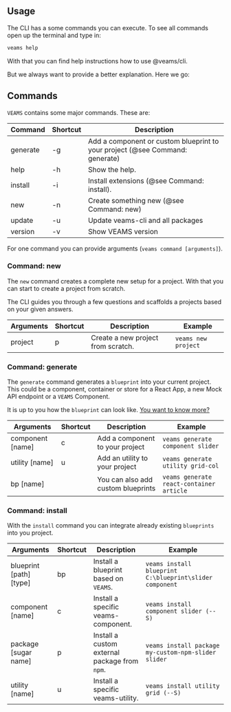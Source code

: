 [//]: # ({{#wrapWith "content-section"}})

[//]: #     ({{#wrapWith "grid-row"}})
[//]: #         ({{#wrapWith "grid-col" colClasses="is-col-tablet-l-8"}})

## Usage 

The CLI has a some commands you can execute. To see all commands open up the terminal and type in: 

``` bash 
veams help
```

With that you can find help instructions how to use @veams/cli. 

But we always want to provide a better explanation. Here we go:


## Commands

`VEAMS` contains some major commands. These are: 

|Command     | Shortcut | Description |
|------------|----------|-------------------------------------------------------|
|generate    | -g | Add a component or custom blueprint to your project (@see Command: generate) |
|help    | -h | Show the help. |
|install | -i | Install extensions (@see Command: install). |
|new     | -n | Create something new (@see Command: new) |
|update  | -u | Update veams-cli and all packages |
|version | -v | Show VEAMS version |

For one command you can provide arguments (`veams command [arguments]`). 


### Command: new

The `new` command creates a complete new setup for a project. 
With that you can start to create a project from scratch.

The CLI guides you through a few questions and scaffolds a projects based on your given answers.


|Arguments | Shortcut | Description                            | Example |
|----------|----------|----------------------------------------|---------|
|project  | p | Create a new project from scratch.     | `veams new project` |

### Command: generate

The `generate` command generates a `blueprint` into your current project. 
This could be a component, container or store for a React App, a new Mock API endpoint or a `VEAMS` Component.

It is up to you how the `blueprint` can look like. [You want to know more?](https://www.veams.org/docs/blueprints/) 

|Arguments | Shortcut | Description                            | Example |
|----------|----------|----------------------------------------|---------|
|component [name] | c | Add a component to your project   | `veams generate component slider` |
|utility [name] | u | Add an utility to your project   | `veams generate utility grid-col` |
|bp [name] |  | You can also add custom blueprints   | `veams generate react-container article` |

### Command: install

With the `install` command you can integrate already existing `blueprints` into you project.  

|Arguments              | Shortcut | Description                         | Example |
|-----------------------|----------|-------------------------------------|--------|
|blueprint [path] [type]| bp | Install a blueprint based on `VEAMS`.  | `veams install blueprint C:\blueprint\slider component` |
|component [name] | c | Install a specific veams-component. | `veams install component slider (--S)` |
|package [sugar name] | p | Install a custom external package from `npm`. | `veams install package my-custom-npm-slider slider` |
|utility [name] | u | Install a specific veams-utility. | `veams install utility grid (--S)` |

[//]: #         ({{/wrapWith}})
[//]: #     ({{/wrapWith}})
[//]: # ({{/wrapWith}})